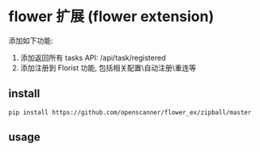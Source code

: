 # flower 扩展 (flower extension)

添加如下功能:

1. 添加返回所有 tasks API: /api/task/registered
2. 添加注册到 Florist 功能, 包括相关配置\自动注册\重连等


## install

```
pip install https://github.com/openscanner/flower_ex/zipball/master
```


## usage

